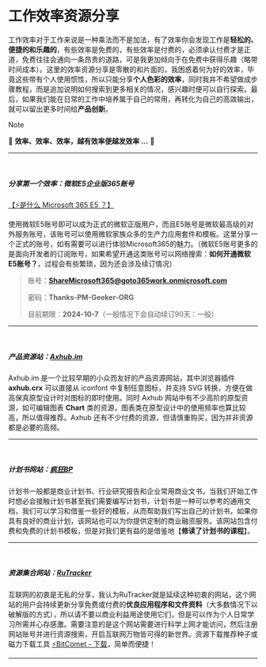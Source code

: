 # 工作效率资源分享
工作效率对于工作来说是一种乘法而不是加法，有了效率你会发现工作是**轻松的、便捷的和乐趣的**，有些效率是免费的，有些效率是付费的，必须承认付费才是正道，免费往往会通向一条昂贵的道路，可是我更加倾向于在免费中获得乐趣（略带时间成本）。这里的效率资源分享是零散的和片面的，我困惑着何为好的效率，毕竟这些带有个人使用惯性，所以只能分享**个人色彩的效率**，同时我并不希望做成步骤教程，而是追加说明如何搜索到更多相关的情况，感兴趣时便可以自行探索。最后，如果我们能在日常的工作中培养属于自己的常用，再转化为自己的高效输出，就可以留出更多时间给**产品创新**。

> [!NOTE]
> 💪 **效率、效率、效率，越有效率便越发效率 ...** 💪

---
<br>

##### 分享第一个效率：微软E5企业版365账号

[【⚡是什么 Microsoft 365 E5 ？】](https://www.microsoft.com/zh-cn/microsoft-365/enterprise/e5?activetab=pivot:概述tab)
	
使用微软E5账号即可以成为正式的微软正版用户，而且E5账号是微软最高级的对外服务账号，该账号可以使用微软家族众多的生产力应用套件和模板。这里分享一个正式的账号，如有需要可以进行体验Microsoft365的魅力。（微软E5账号更多的是面向开发者的订阅账号，如果希望开通这类账号可以网络搜索：**如何开通微软E5账号？**，过程会有些繁琐，因为还会涉及续订情况）

> 账号：**ShareMicrosoft365@goto365work.onmicrosoft.com**
>
> 密码：**Thanks-PM-Geeker-ORG**
>
> 目前期限：**2024-10-7**（一般情况下会自动续订90天：一般）

---
<br>

##### 产品资源站：[Axhub.im](https://axhub.im)

Axhub.im 是一个比较早期的小众而友好的产品资源网站，其中浏览器插件 **axhub.crx** 可以直接从 iconfont 中复制任意图标，并支持 SVG 转换，方便在做高保真原型设计时对图标的即时使用。同时 Axhub 网站中有不少高阶的原型资源，如可编辑图表 **Chart** 类的资源，图表类在原型设计中的使用频率也算比较高，所以值得推荐。Axhub 还有不少付费的资源，但请慎重购买，因为并非资源都是必要的高频。

---
<br>

##### 计划书网站：[疯狂BP](https://www.nutsbp.com)

计划书一般都是商业计划书、行业研究报告和企业常用商业文书，当我们开始工作时想必会接触计划书甚至我们需要编写计划书，计划书是一种可以参考的通用文档，我们可以学习和借鉴一些好的模板，从而帮助我们写出自己的计划书，如果你具有良好的商业计划，该网站也可以为你提供定制的商业融资服务。该网站包含付费和免费的计划书模板，但是对我们更有益的是借鉴地【**修读了计划书的课程**】。

---
<br>

##### 资源集合网站：[RuTracker](https://rutracker.org)

互联网的初衷是无私的分享，我认为RuTracker就是延续这种初衷的网站，这个网站的用户会持续更新分享免费或付费的**优良应用程序和文件资料**（大多数情况下以破解版的方式），所以请不要以商业利益用途使用它们，但是可以作为个人日常学习所需并心存感激。需要注意的是这个网站需要进行科学上网才能访问，然后注册网站账号并进行资源搜索，开启互联网万物皆可得的新世界。资源下载推荐种子或磁力下载工具 [⚡BitComet - 下载](https://www.bitcomet.com/cn/downloads)，简单而便捷！

---
<br>
